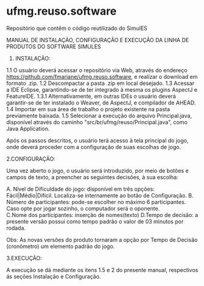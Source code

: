 # ufmg.reuso.software
Repositório que contêm o código reutilizado do SimulES

MANUAL DE INSTALAÇÃO, CONFIGURAÇÃO E EXECUÇÃO DA LINHA DE PRODUTOS DO SOFTWARE SIMULES

1. INSTALAÇÃO:

1.1 O usuário deverá acessar o repositório via Web, através do endereço https://github.com/fmariane/ufmg.reuso.software, e realizar o download em formato .zip.
1.2 Descompactar a pasta .zip em local desejado.
1.3 Acessar a IDE Eclipse, garantindo-se de ter integrado à mesma os plugins AspectJ e FeatureIDE.
1.3.1 Alternativamente, em outras IDEs o usuário deverá garantir-se de ter instalado o Weaver, de AspectJ, e compilador de AHEAD.
1.4 Importar em sua área de trabalho o projeto existente na pasta previamente baixada.
1.5 Selecionar a execução do arquivo Principal.java, disponível através do caminho "src/br/ufmg/reuso/Principal.java", como Java Application.

Após os passos descritos, o usuário terá acesso à tela principal do jogo, onde deverá proceder com a configuração de suas escolhas de jogo.

2.CONFIGURAÇÃO:

Uma vez aberto o jogo, o usuário será introduzido, por meio de botões e campos de texto, a preencher as seguintes decisões, à sua escolha:

A. Nível de Dificuldade do jogo:  disponível em três opções: Fácil|Médio|Difícil. Localiza-se internamente ao botão de Configuração.
B. Número de participantes:       pode-se escolher no máximo 6 participantes. Caso opte por jogar sozinho, o computador será o    oponente.     
C.Nome dos participantes:         inserção de nomes(texto)
D.Tempo de decisão:               a presente versão possui como tempo padrão o valor de 03 minutos por rodada.

Obs: As novas versões do produto tornaram a opção por Tempo de Decisão (cronômetro) um elemento padrão do jogo.


3.EXECUÇÃO:

A execução se dá mediante os itens 1.5 e 2 do presente manual, respectivos ás seções Instalação e Configuração.
